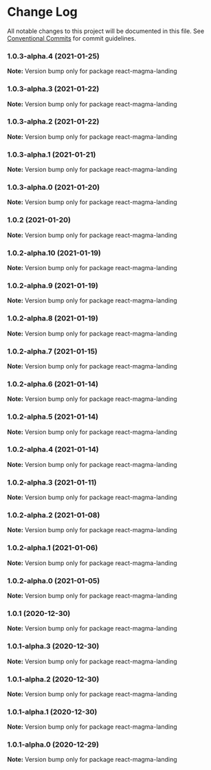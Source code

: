 # Change Log

All notable changes to this project will be documented in this file.
See [Conventional Commits](https://conventionalcommits.org) for commit guidelines.

### 1.0.3-alpha.4 (2021-01-25)

**Note:** Version bump only for package react-magma-landing





### 1.0.3-alpha.3 (2021-01-22)

**Note:** Version bump only for package react-magma-landing





### 1.0.3-alpha.2 (2021-01-22)

**Note:** Version bump only for package react-magma-landing





### 1.0.3-alpha.1 (2021-01-21)

**Note:** Version bump only for package react-magma-landing





### 1.0.3-alpha.0 (2021-01-20)

**Note:** Version bump only for package react-magma-landing





### 1.0.2 (2021-01-20)

**Note:** Version bump only for package react-magma-landing





### 1.0.2-alpha.10 (2021-01-19)

**Note:** Version bump only for package react-magma-landing





### 1.0.2-alpha.9 (2021-01-19)

**Note:** Version bump only for package react-magma-landing





### 1.0.2-alpha.8 (2021-01-19)

**Note:** Version bump only for package react-magma-landing





### 1.0.2-alpha.7 (2021-01-15)

**Note:** Version bump only for package react-magma-landing





### 1.0.2-alpha.6 (2021-01-14)

**Note:** Version bump only for package react-magma-landing





### 1.0.2-alpha.5 (2021-01-14)

**Note:** Version bump only for package react-magma-landing





### 1.0.2-alpha.4 (2021-01-14)

**Note:** Version bump only for package react-magma-landing





### 1.0.2-alpha.3 (2021-01-11)

**Note:** Version bump only for package react-magma-landing





### 1.0.2-alpha.2 (2021-01-08)

**Note:** Version bump only for package react-magma-landing





### 1.0.2-alpha.1 (2021-01-06)

**Note:** Version bump only for package react-magma-landing





### 1.0.2-alpha.0 (2021-01-05)

**Note:** Version bump only for package react-magma-landing





### 1.0.1 (2020-12-30)

**Note:** Version bump only for package react-magma-landing





### 1.0.1-alpha.3 (2020-12-30)

**Note:** Version bump only for package react-magma-landing





### 1.0.1-alpha.2 (2020-12-30)

**Note:** Version bump only for package react-magma-landing





### 1.0.1-alpha.1 (2020-12-30)

**Note:** Version bump only for package react-magma-landing





### 1.0.1-alpha.0 (2020-12-29)

**Note:** Version bump only for package react-magma-landing
